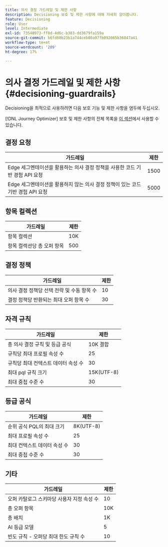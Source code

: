 ```yaml
---
title: 의사 결정 가드레일 및 제한 사항
description: Decisioning 보호 및 제한 사항에 대해 자세히 알아봅니다.
feature: Decisioning
role: User
level: Intermediate
exl-id: 73548973-ff8d-4d6c-b383-dd3679fa159a
source-git-commit: b6fd60b23b1a744ceb80a97fb092065b36847a41
workflow-type: tm+mt
source-wordcount: '209'
ht-degree: 17%

---
```


# 의사 결정 가드레일 및 제한 사항 {#decisioning-guardrails}

Decisioning을 최적으로 사용하려면 다음 보호 기능 및 제한 사항을 염두에 두십시오.

[!DNL Journey Optimizer] 보호 및 제한 사항의 전체 목록을 [이 섹션](../start/guardrails.md)에서 사용할 수 있습니다.

## 결정 요청

| 가드레일 | 제한 |
| ------- | ------- |
| Edge 세그멘테이션을 활용하는 의사 결정 정책을 사용한 코드 기반 경험 API 요청 | 1500 |
| Edge 세그멘테이션을 활용하지 않는 의사 결정 정책이 있는 코드 기반 경험 API 요청 | 5000 |

## 항목 컬렉션

| 가드레일 | 제한 |
| ------- | ------- |
| 항목 컬렉션 | 10K |
| 항목 컬렉션당 총 오퍼 항목 | 500 |

## 결정 정책

| 가드레일 | 제한 |
| ------- | ------- |
| 의사 결정 정책당 선택 전략 및 수동 항목 수 | 10 |
| 결정 정책당 반환되는 최대 오퍼 항목 수 | 30 |

## 자격 규칙

| 가드레일 | 제한 |
| ------- | ------- |
| 총 의사 결정 규칙 및 등급 공식 | 10K 결합 |
| 규칙당 최대 프로필 속성 수 | 25 |
| 규칙당 최대 컨텍스트 데이터 속성 수 | 30 |
| 최대 pql 규칙 크기 | 15K(UTF-8) |
| 최대 중첩 수준 수 | 30 |

## 등급 공식

| 가드레일 | 제한 |
| ------- | ------- |
| 순위 공식 PQL의 최대 크기 | 8K(UTF-8) |
| 최대 프로필 속성 수 | 25 |
| 최대 컨텍스트 데이터 속성 수 | 30 |
| 최대 중첩 수준 수 | 30 |

## 기타

| 가드레일 | 제한 |
| ------- | ------- |
| 오퍼 카탈로그 스키마당 사용자 지정 속성 수 | 10 |
| 총 오퍼 항목 | 10K |
| 총 배치 | 1K |
| AI 등급 모델 | 5 |
| 빈도 규칙 - 오퍼당 최대 한도 규칙 수 | 10 |
